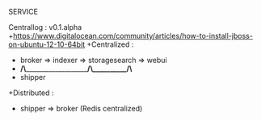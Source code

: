 SERVICE

Centrallog : v0.1.alpha
+https://www.digitalocean.com/community/articles/how-to-install-jboss-on-ubuntu-12-10-64bit
+Centralized :
   + broker => indexer => storagesearch => webui
   + __/\\_______________________/\\__________/\\__
   + shipper

+Distributed :
   + shipper => broker (Redis centralized)

